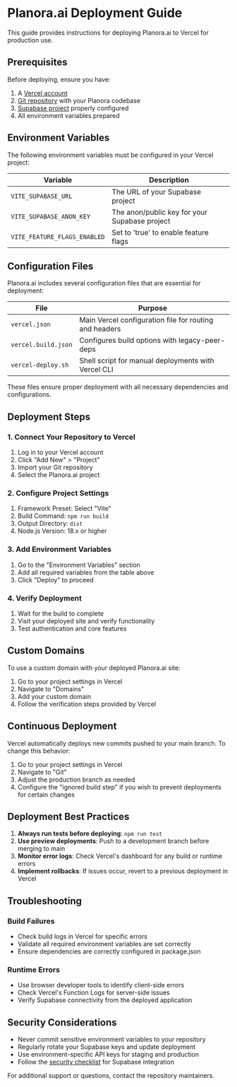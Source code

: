 # Planora.ai Deployment Guide

This guide provides instructions for deploying Planora.ai to Vercel for production use.

## Prerequisites

Before deploying, ensure you have:

1. A [Vercel account](https://vercel.com/signup)
2. [Git repository](https://github.com/new) with your Planora codebase
3. [Supabase project](https://supabase.com/) properly configured
4. All environment variables prepared

## Environment Variables

The following environment variables must be configured in your Vercel project:

| Variable | Description |
|----------|-------------|
| `VITE_SUPABASE_URL` | The URL of your Supabase project |
| `VITE_SUPABASE_ANON_KEY` | The anon/public key for your Supabase project |
| `VITE_FEATURE_FLAGS_ENABLED` | Set to 'true' to enable feature flags |

## Configuration Files

Planora.ai includes several configuration files that are essential for deployment:

| File | Purpose |
|------|--------|
| `vercel.json` | Main Vercel configuration file for routing and headers |
| `vercel.build.json` | Configures build options with legacy-peer-deps |
| `vercel-deploy.sh` | Shell script for manual deployments with Vercel CLI |

These files ensure proper deployment with all necessary dependencies and configurations.

## Deployment Steps

### 1. Connect Your Repository to Vercel

1. Log in to your Vercel account
2. Click "Add New" > "Project"
3. Import your Git repository
4. Select the Planora.ai project

### 2. Configure Project Settings

1. Framework Preset: Select "Vite"
2. Build Command: `npm run build`
3. Output Directory: `dist`
4. Node.js Version: 18.x or higher

### 3. Add Environment Variables

1. Go to the "Environment Variables" section
2. Add all required variables from the table above
3. Click "Deploy" to proceed

### 4. Verify Deployment

1. Wait for the build to complete
2. Visit your deployed site and verify functionality
3. Test authentication and core features

## Custom Domains

To use a custom domain with your deployed Planora.ai site:

1. Go to your project settings in Vercel
2. Navigate to "Domains"
3. Add your custom domain
4. Follow the verification steps provided by Vercel

## Continuous Deployment

Vercel automatically deploys new commits pushed to your main branch. To change this behavior:

1. Go to your project settings in Vercel
2. Navigate to "Git"
3. Adjust the production branch as needed
4. Configure the "ignored build step" if you wish to prevent deployments for certain changes

## Deployment Best Practices

1. **Always run tests before deploying**: `npm run test`
2. **Use preview deployments**: Push to a development branch before merging to main
3. **Monitor error logs**: Check Vercel's dashboard for any build or runtime errors
4. **Implement rollbacks**: If issues occur, revert to a previous deployment in Vercel

## Troubleshooting

### Build Failures

- Check build logs in Vercel for specific errors
- Validate all required environment variables are set correctly
- Ensure dependencies are correctly configured in package.json

### Runtime Errors

- Use browser developer tools to identify client-side errors
- Check Vercel's Function Logs for server-side issues
- Verify Supabase connectivity from the deployed application

## Security Considerations

- Never commit sensitive environment variables to your repository
- Regularly rotate your Supabase keys and update deployment
- Use environment-specific API keys for staging and production
- Follow the [security checklist](https://supabase.com/docs/guides/auth/auth-helpers/nextjs#security) for Supabase integration

For additional support or questions, contact the repository maintainers.
